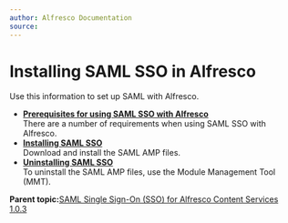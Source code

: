 ```yaml
---
author: Alfresco Documentation
source: 
---
```


# Installing SAML SSO in Alfresco

Use this information to set up SAML with Alfresco.

-   **[Prerequisites for using SAML SSO with Alfresco](../concepts/saml-prereqs.md)**  
There are a number of requirements when using SAML SSO with Alfresco.
-   **[Installing SAML SSO](../tasks/saml-amps.md)**  
Download and install the SAML AMP files.
-   **[Uninstalling SAML SSO](../tasks/saml-uninstall.md)**  
To uninstall the SAML AMP files, use the Module Management Tool \(MMT\).

**Parent topic:**[SAML Single Sign-On \(SSO\) for Alfresco Content Services 1.0.3](../concepts/saml-overview.md)

